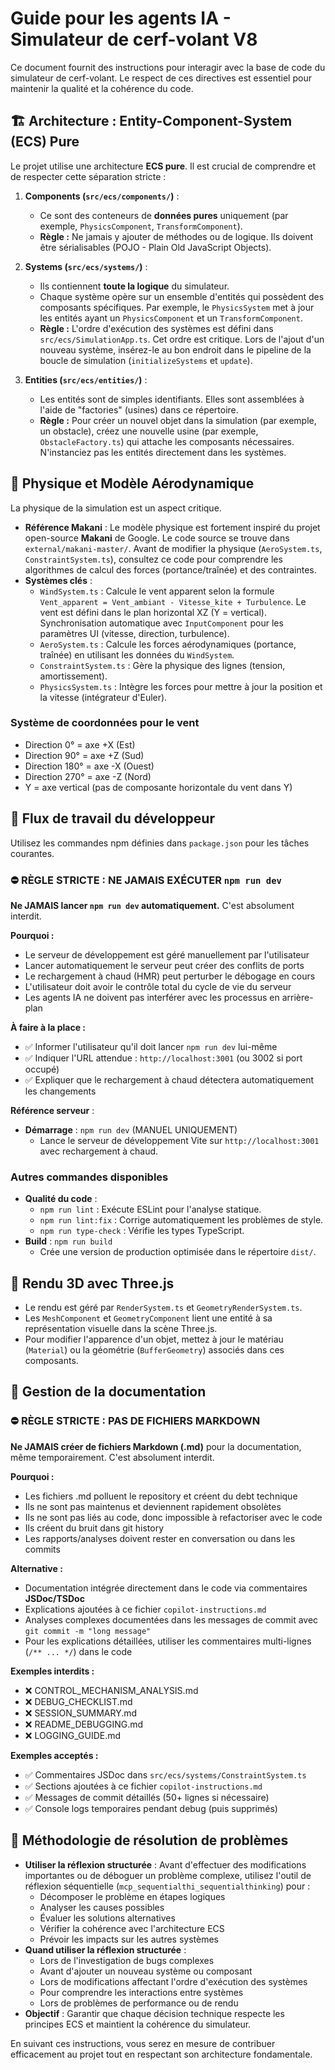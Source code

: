 # Guide pour les agents IA - Simulateur de cerf-volant V8

Ce document fournit des instructions pour interagir avec la base de code du simulateur de cerf-volant. Le respect de ces directives est essentiel pour maintenir la qualité et la cohérence du code.

## 🏗️ Architecture : Entity-Component-System (ECS) Pure

Le projet utilise une architecture **ECS pure**. Il est crucial de comprendre et de respecter cette séparation stricte :

1.  **Components (`src/ecs/components/`)** :
    *   Ce sont des conteneurs de **données pures** uniquement (par exemple, `PhysicsComponent`, `TransformComponent`).
    *   **Règle :** Ne jamais y ajouter de méthodes ou de logique. Ils doivent être sérialisables (POJO - Plain Old JavaScript Objects).

2.  **Systems (`src/ecs/systems/`)** :
    *   Ils contiennent **toute la logique** du simulateur.
    *   Chaque système opère sur un ensemble d'entités qui possèdent des composants spécifiques. Par exemple, le `PhysicsSystem` met à jour les entités ayant un `PhysicsComponent` et un `TransformComponent`.
    *   **Règle :** L'ordre d'exécution des systèmes est défini dans `src/ecs/SimulationApp.ts`. Cet ordre est critique. Lors de l'ajout d'un nouveau système, insérez-le au bon endroit dans le pipeline de la boucle de simulation (`initializeSystems` et `update`).

3.  **Entities (`src/ecs/entities/`)** :
    *   Les entités sont de simples identifiants. Elles sont assemblées à l'aide de "factories" (usines) dans ce répertoire.
    *   **Règle :** Pour créer un nouvel objet dans la simulation (par exemple, un obstacle), créez une nouvelle usine (par exemple, `ObstacleFactory.ts`) qui attache les composants nécessaires. N'instanciez pas les entités directement dans les systèmes.

## 🔬 Physique et Modèle Aérodynamique

La physique de la simulation est un aspect critique.

-   **Référence Makani** : Le modèle physique est fortement inspiré du projet open-source **Makani** de Google. Le code source se trouve dans `external/makani-master/`. Avant de modifier la physique (`AeroSystem.ts`, `ConstraintSystem.ts`), consultez ce code pour comprendre les algorithmes de calcul des forces (portance/traînée) et des contraintes.
-   **Systèmes clés** :
    *   `WindSystem.ts` : Calcule le vent apparent selon la formule `Vent_apparent = Vent_ambiant - Vitesse_kite + Turbulence`. Le vent est défini dans le plan horizontal XZ (Y = vertical). Synchronisation automatique avec `InputComponent` pour les paramètres UI (vitesse, direction, turbulence).
    *   `AeroSystem.ts` : Calcule les forces aérodynamiques (portance, traînée) en utilisant les données du `WindSystem`.
    *   `ConstraintSystem.ts` : Gère la physique des lignes (tension, amortissement).
    *   `PhysicsSystem.ts` : Intègre les forces pour mettre à jour la position et la vitesse (intégrateur d'Euler).

### Système de coordonnées pour le vent
-   Direction 0° = axe +X (Est)
-   Direction 90° = axe +Z (Sud)
-   Direction 180° = axe -X (Ouest)
-   Direction 270° = axe -Z (Nord)
-   Y = axe vertical (pas de composante horizontale du vent dans Y)

## 🚀 Flux de travail du développeur

Utilisez les commandes npm définies dans `package.json` pour les tâches courantes.

### ⛔ RÈGLE STRICTE : NE JAMAIS EXÉCUTER `npm run dev`

**Ne JAMAIS lancer `npm run dev` automatiquement.** C'est absolument interdit.

**Pourquoi :**
- Le serveur de développement est géré manuellement par l'utilisateur
- Lancer automatiquement le serveur peut créer des conflits de ports
- Le rechargement à chaud (HMR) peut perturber le débogage en cours
- L'utilisateur doit avoir le contrôle total du cycle de vie du serveur
- Les agents IA ne doivent pas interférer avec les processus en arrière-plan

**À faire à la place :**
- ✅ Informer l'utilisateur qu'il doit lancer `npm run dev` lui-même
- ✅ Indiquer l'URL attendue : `http://localhost:3001` (ou 3002 si port occupé)
- ✅ Expliquer que le rechargement à chaud détectera automatiquement les changements

**Référence serveur** :
-   **Démarrage** : `npm run dev` (MANUEL UNIQUEMENT)
    *   Lance le serveur de développement Vite sur `http://localhost:3001` avec rechargement à chaud.

### Autres commandes disponibles

-   **Qualité du code** :
    *   `npm run lint` : Exécute ESLint pour l'analyse statique.
    *   `npm run lint:fix` : Corrige automatiquement les problèmes de style.
    *   `npm run type-check` : Vérifie les types TypeScript.
-   **Build** : `npm run build`
    *   Crée une version de production optimisée dans le répertoire `dist/`.

## 🎨 Rendu 3D avec Three.js

-   Le rendu est géré par `RenderSystem.ts` et `GeometryRenderSystem.ts`.
-   Les `MeshComponent` et `GeometryComponent` lient une entité à sa représentation visuelle dans la scène Three.js.
-   Pour modifier l'apparence d'un objet, mettez à jour le matériau (`Material`) ou la géométrie (`BufferGeometry`) associés dans ces composants.

## 📝 Gestion de la documentation

### ⛔ RÈGLE STRICTE : PAS DE FICHIERS MARKDOWN

**Ne JAMAIS créer de fichiers Markdown (.md)** pour la documentation, même temporairement. C'est absolument interdit.

**Pourquoi :**
- Les fichiers .md polluent le repository et créent du debt technique
- Ils ne sont pas maintenus et deviennent rapidement obsolètes
- Ils ne sont pas liés au code, donc impossible à refactoriser avec le code
- Ils créent du bruit dans git history
- Les rapports/analyses doivent rester en conversation ou dans les commits

**Alternative :**
- Documentation intégrée directement dans le code via commentaires **JSDoc/TSDoc**
- Explications ajoutées à ce fichier `copilot-instructions.md`
- Analyses complexes documentées dans les messages de commit avec `git commit -m "long message"`
- Pour les explications détaillées, utiliser les commentaires multi-lignes (`/** ... */`) dans le code

**Exemples interdits :**
- ❌ CONTROL_MECHANISM_ANALYSIS.md
- ❌ DEBUG_CHECKLIST.md
- ❌ SESSION_SUMMARY.md
- ❌ README_DEBUGGING.md
- ❌ LOGGING_GUIDE.md

**Exemples acceptés :**
- ✅ Commentaires JSDoc dans `src/ecs/systems/ConstraintSystem.ts`
- ✅ Sections ajoutées à ce fichier `copilot-instructions.md`
- ✅ Messages de commit détaillés (50+ lignes si nécessaire)
- ✅ Console logs temporaires pendant debug (puis supprimés)

## 🧠 Méthodologie de résolution de problèmes

-   **Utiliser la réflexion structurée** : Avant d'effectuer des modifications importantes ou de déboguer un problème complexe, utilisez l'outil de réflexion séquentielle (`mcp_sequentialthi_sequentialthinking`) pour :
    *   Décomposer le problème en étapes logiques
    *   Analyser les causes possibles
    *   Évaluer les solutions alternatives
    *   Vérifier la cohérence avec l'architecture ECS
    *   Prévoir les impacts sur les autres systèmes
-   **Quand utiliser la réflexion structurée** :
    *   Lors de l'investigation de bugs complexes
    *   Avant d'ajouter un nouveau système ou composant
    *   Lors de modifications affectant l'ordre d'exécution des systèmes
    *   Pour comprendre les interactions entre systèmes
    *   Lors de problèmes de performance ou de rendu
-   **Objectif** : Garantir que chaque décision technique respecte les principes ECS et maintient la cohérence du simulateur.

En suivant ces instructions, vous serez en mesure de contribuer efficacement au projet tout en respectant son architecture fondamentale.
